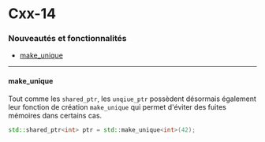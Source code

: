 # Cxx-14
### Nouveautés et fonctionnalités

- [make_unique](#make_unique)

---

#### make_unique <a id="make_unique"></a>

Tout comme les `shared_ptr`, les `unqiue_ptr` possèdent désormais également leur fonction de création `make_unique` qui permet d'éviter des fuites mémoires dans certains cas.

```cpp
std::shared_ptr<int> ptr = std::make_unique<int>(42);
```
